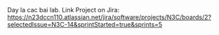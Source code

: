 Day la cac bai lab.
Link Project on Jira: https://n23dccn110.atlassian.net/jira/software/projects/N3C/boards/2?selectedIssue=N3C-14&sprintStarted=true&sprints=5
